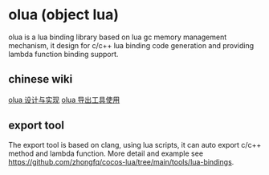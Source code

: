 # olua (object lua)
olua is a lua binding library based on lua gc memory management mechanism, it design for c/c++ lua binding code generation and providing lambda function binding support.

## chinese wiki
[olua 设计与实现](https://codetypes.com/posts/5890848b/)
[olua 导出工具使用](https://codetypes.com/posts/c505b168/)

## export tool

The export tool is based on clang, using lua scripts, it can auto export c/c++ method and lambda function. More detail and example see https://github.com/zhongfq/cocos-lua/tree/main/tools/lua-bindings.
